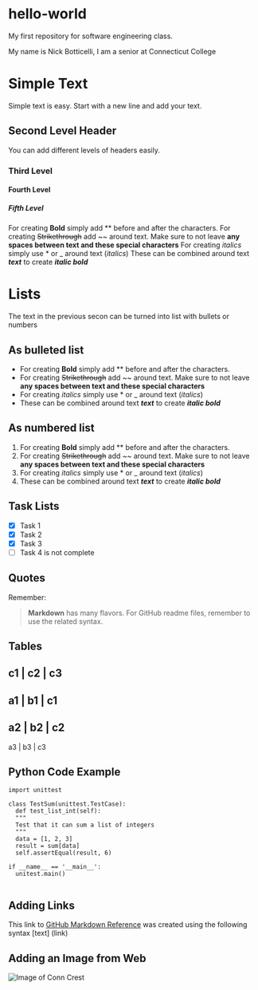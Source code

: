 # hello-world
My first repository for software engineering class.

My name is Nick Botticelli,
I am a senior at Connecticut College

# **Simple Text**

Simple text is easy. Start with a new line and add your text.

## **Second Level Header**

You can add different levels of headers easily.

### **Third Level**

#### **Fourth Level**

##### **Fifth Level**

For creating **Bold** simply add ** before and after the characters.
For creating ~~Strikethrough~~ add ~~ around text. Make sure to not leave **any spaces between text and these special characters**
For creating *italics* simply use * or _ around text (_italics_)
These can be combined around text _**text**_ to create _**italic bold**_

# **Lists**

The text in the previous secon can be turned into list with bullets or numbers


## **As bulleted list**
* For creating **Bold** simply add ** before and after the characters.
* For creating ~~Strikethrough~~ add ~~ around text. Make sure to not leave **any spaces between text and these special characters**
* For creating *italics* simply use * or _ around text (_italics_)
* These can be combined around text _**text**_ to create _**italic bold**_

## **As numbered list**

1. For creating **Bold** simply add ** before and after the characters.
2. For creating ~~Strikethrough~~ add ~~ around text. Make sure to not leave **any spaces between text and these special characters**
3. For creating *italics* simply use * or _ around text (_italics_)
4. These can be combined around text _**text**_ to create _**italic bold**_

## **Task Lists**

- [x] Task 1
- [x] Task 2
- [x] Task 3
- [ ] Task 4 is not complete

## **Quotes**

Remember:
> **Markdown** has many flavors. For GitHub readme files, remember to use the related
> syntax.

## **Tables**

c1 | c2 | c3
------------
a1 | b1 | c1
------------
a2 | b2 | c2
------------
a3 | b3 | c3

## **Python Code Example**

```
import unittest

class TestSum(unittest.TestCase):
  def test_list_int(self):
  """
  Test that it can sum a list of integers
  """
  data = [1, 2, 3]
  result = sum[data]
  self.assertEqual(result, 6)
  
if __name__ == '__main__':
  unitest.main()
  
```
## **Adding Links**
This link to [GitHub Markdown Reference](https://guides.github.com/features/mastering-markdown/) was created using the following syntax
[text] (link)

## **Adding an Image from Web**
![Image of Conn Crest](https://upload.wikimedia.org/wikipedia/en/thumb/8/8b/Formal_Seal_of_Connecticut_College%2C_New_London%2C_CT%2C_USA.svg/1200px-Formal_Seal_of_Connecticut_College%2C_New_London%2C_CT%2C_USA.svg.png)
